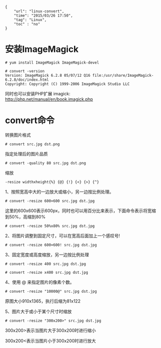 ```
{
    "url": "linux-convert",
    "time": "2015/03/26 17:50",
    "tag": "Linux",
    "toc" : "no"
}
```

# 安装ImageMagick
```
# yum install ImageMagick ImageMagick-devel
 
# convert -version
Version: ImageMagick 6.2.8 05/07/12 Q16 file:/usr/share/ImageMagick-6.2.8/doc/index.html
Copyright: Copyright (C) 1999-2006 ImageMagick Studio LLC
```
同时也可以安装PHP扩展 imagick: http://php.net/manual/en/book.imagick.php

# convert命令

转换图片格式
```
# convert src.jpg dst.png
```
指定处理后的图片品质
```
# convert -quality 80 src.jpg dst.png
```
缩放
```
-resize widthxheight{%} {@} {!} {<} {>} {^}
```
1、按照宽高中大的一边放大或缩小，另一边按比例处理。
```
# convert -resize 600×600 src.jpg dst.jpg
```
这里的600x600表示600px，同时也可以用百分比来表示，下面命令表示将宽缩到50%，高缩到80%
```
# convert -resize 50%x80% src.jpg dst.jpg
```
2、将图片调整到固定尺寸，可以在宽高后面加上一个感叹号!
```
# convert -resize 600×600! src.jpg dst.jpg
```
3、固定宽度或高度缩放，另一边按比例处理
```
# convert -resize 400 src.jpg dst.jpg

# convert -resize x400 src.jpg dst.jpg
```
4、使用 @ 来指定图片的像素个数。
```
# convert -resize "10000@" src.jpg dst.jpg
```
原图大小910x1365，执行后缩为81x122

5、图片大于或小于某个尺寸时缩放
```
# convert -resize "300x200>" src.jpg dst.jpg
```
300x200>表示当图片大于300x200时进行缩小

300x200<表示当图片小于300x200时进行放大 
